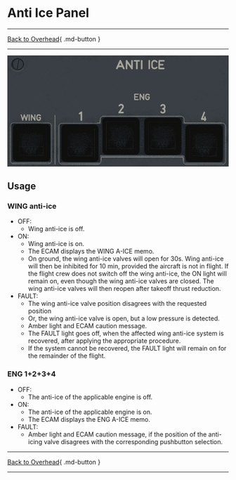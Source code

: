 # Anti Ice Panel

---

[Back to Overhead](../overviews/ovhd.md){ .md-button }

---

![Anti Ice Panel](../../../assets/a380x-briefing/flight-deck/ovhd/anti-ice-panel.png "Anti Ice Panel")

[//]: # (TODO)
<!-- TODO 
!!! note "API Documentation: [Anti Ice Panel API](../../../../../aircraft/a32nx/a32nx-api/a32nx-flightdeck-api.md#anti-ice-panel)"
-->

## Usage

### WING anti-ice

- OFF:
    - Wing anti-ice is off.
- ON:
    - Wing anti-ice is on.
    - The ECAM displays the WING A-ICE memo.
    - On ground, the wing anti-ice valves will open for 30s. Wing anti-ice will then be
      inhibited for 10 min, provided the aircraft is not in flight. If the flight crew does not
      switch off the wing anti-ice, the ON light will remain on, even though the wing anti-ice
      valves are closed. The wing anti-ice valves will then reopen after takeoff thrust
      reduction.
- FAULT:
    - The wing anti-ice valve position disagrees with the requested position
    - Or, the wing anti-ice valve is open, but a low pressure is detected.
    - Amber light and ECAM caution message.
    - The FAULT light goes off, when the affected wing anti-ice system is recovered, after
      applying the appropriate procedure.
    - If the system cannot be recovered, the FAULT light will
      remain on for the remainder of the flight.

### ENG 1+2+3+4

- OFF:
    - The anti-ice of the applicable engine is off.
- ON:
    - The anti-ice of the applicable engine is on.
    - The ECAM displays the ENG A-ICE memo.
- FAULT:
    - Amber light and ECAM caution message, if the position of the anti-icing valve disagrees with 
      the corresponding pushbutton selection.

---

[Back to Overhead](../overviews/ovhd.md){ .md-button }

---
